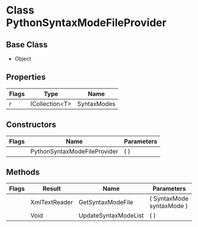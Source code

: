 # Class PythonSyntaxModeFileProvider
## Base Class
- Object
## Properties
Flags|Type|Name
-|-|-
*r* &nbsp;|ICollection&lt;T&gt;|SyntaxModes
## Constructors
Flags|Name|Parameters
-|-|-
&nbsp;|PythonSyntaxModeFileProvider|( )
## Methods
Flags|Result|Name|Parameters
-|-|-|-
&nbsp;|XmlTextReader|GetSyntaxModeFile|( SyntaxMode syntaxMode )
&nbsp;|Void|UpdateSyntaxModeList|( )
